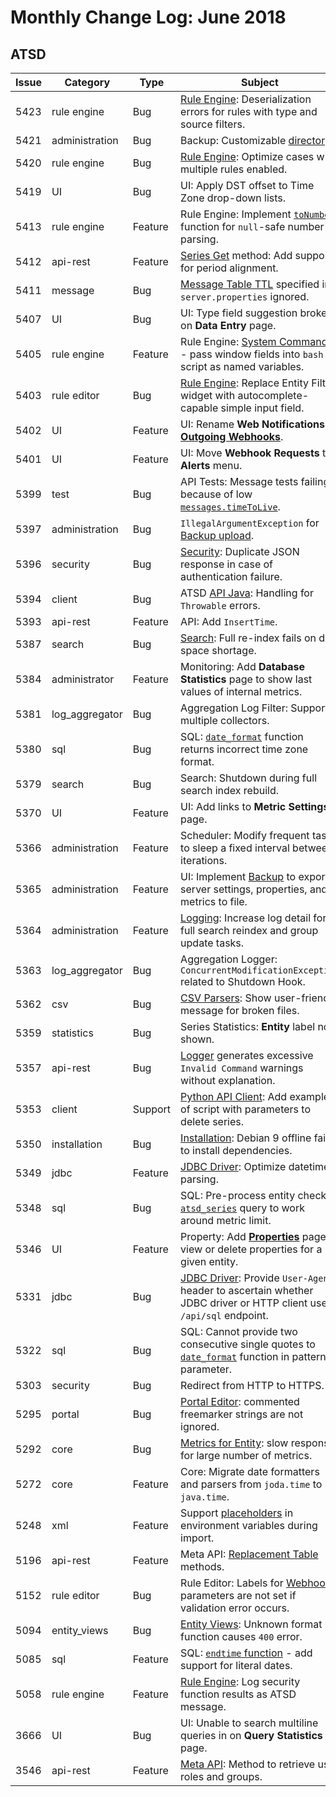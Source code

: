 # Monthly Change Log: June 2018

## ATSD

**Issue**| **Category**    | **Type**    | **Subject**
-----|-------------|---------|----------------------
5423 | rule engine | Bug | [Rule Engine](../../rule-engine/README.md): Deserialization errors for rules with type and source filters.
5421 | administration | Bug | Backup: Customizable [directory](../../administration/backup.md#backup-directory).
5420 | rule engine | Bug | [Rule Engine](../../rule-engine/README.md): Optimize cases with multiple rules enabled.
5419 | UI | Bug | UI: Apply DST offset to Time Zone drop-down lists.
5413 | rule engine | Feature | Rule Engine: Implement [`toNumber`](../../rule-engine/functions-utility.md#tonumber) function for `null`-safe number parsing.
5412 | api-rest | Feature | [Series Get](../../api/data/series/get.md) method: Add support for period alignment.
5411 | message | Bug | [Message Table TTL](../../api/data/messages/delete.md#ttl) specified in `server.properties` ignored.
5407 | UI | Bug | UI: Type field suggestion broken on **Data Entry** page.
5405 | rule engine | Feature | Rule Engine: [System Commands](../../rule-engine/commands.md) - pass window fields into `bash` script as named variables.
5403 | rule editor | Bug | [Rule Engine](../../rule-engine/commands.md): Replace Entity Filter widget with autocomplete-capable simple input field.
5402 | UI | Feature | UI: Rename **Web Notifications** as [**Outgoing Webhooks**](../../rule-engine/notifications/README.md).
5401 | UI | Feature | UI: Move **Webhook Requests** to **Alerts** menu.
5399 | test | Bug | API Tests: Message tests failing because of low [`messages.timeToLive`](../../api/data/messages/delete.md#ttl).
5397 | administration | Bug | `IllegalArgumentException` for [Backup upload](../../administration/backup.md).
5396 | security | Bug | [Security](../../administration/user-authentication.md): Duplicate JSON response in case of authentication failure.
5394 | client | Bug | ATSD [API Java](https://github.com/axibase/atsd-api-java): Handling for `Throwable` errors.
5393 | api-rest | Feature | API: Add `InsertTime`.
5387 | search | Bug | [Search](../../api/meta/misc/search.md): Full re-index fails on disk space shortage.
5384 | administrator | Feature | Monitoring: Add **Database Statistics** page to show last values of internal metrics.
5381 | log_aggregator | Bug | Aggregation Log Filter: Support multiple collectors.
5380 | sql | Bug | SQL: [`date_format`](../../sql/examples/datetime-format.md#date_format-function) function returns incorrect time zone format.
5379 | search | Bug | Search: Shutdown during full search index rebuild.
5370 | UI | Feature | UI: Add links to **Metric Settings** page.
5366 | administration | Feature | Scheduler: Modify frequent tasks to sleep a fixed interval between iterations.
5365 | administration | Feature | UI: Implement [Backup](../../administration/backup.md) to export server settings, properties, and metrics to file.
5364 | administration | Feature | [Logging](../../administration/logging.md): Increase log detail for full search reindex and group update tasks.
5363 | log_aggregator | Bug | Aggregation Logger: `ConcurrentModificationException` related to Shutdown Hook.
5362 | csv | Bug | [CSV Parsers](../../parsers/csv/README.md): Show user-friendly message for broken files.
5359 | statistics | Bug | Series Statistics: **Entity** label not shown.
5357 | api-rest | Bug | [Logger](../../administration/logging.md) generates excessive `Invalid Command` warnings without explanation.
5353 | client | Support | [Python API Client](https://github.com/axibase/atsd-api-python): Add example of script with parameters to delete series.
5350 | installation | Bug | [Installation](../../installation/README.md): Debian 9 offline fails to install dependencies.
5349 | jdbc | Feature | [JDBC Driver](https://github.com/axibase/atsd-jdbc): Optimize datetime parsing.
5348 | sql | Bug | SQL: Pre-process entity check in [`atsd_series`](../../sql/examples/select-atsd_series.md) query to work around metric limit.
5346 | UI | Feature | Property: Add [**Properties**](../../administration/data_retention.md#deleting-properties) page to view or delete properties for a given entity.
5331 | jdbc | Bug | [JDBC Driver](https://github.com/axibase/atsd-jdbc): Provide `User-Agent` header to ascertain whether JDBC driver or HTTP client used `/api/sql` endpoint.
5322 | sql | Bug | SQL: Cannot provide two consecutive single quotes to [`date_format`](../../sql/examples/datetime-format.md#date_format-function) function in pattern parameter.
5303 | security | Bug | Redirect from HTTP to HTTPS.
5295 | portal | Bug | [Portal Editor](../../portals/README.md): commented freemarker strings are not ignored.
5292 | core | Bug | [Metrics for Entity](../../api/data/alerts/examples/query/alerts-query-multiple-metrics-specified-entity.md): slow response for large number of metrics.
5272 | core | Feature | Core: Migrate date formatters and parsers from `joda.time` to `java.time`.
5248 | xml | Feature | Support [placeholders](../../rule-engine/placeholders.md) in environment variables during import.
5196 | api-rest | Feature |Meta API: [Replacement Table](../../api/meta/replacement-table/README.md) methods.
5152 | rule editor | Bug | Rule Editor: Labels for [Webhook](../../rule-engine/notifications/README.md) parameters are not set if validation error occurs.
5094 | entity_views | Bug | [Entity Views](../../configuration/entity_views.md): Unknown format function causes `400` error.
5085 | sql | Feature | SQL: [`endtime` function](../../sql/README.md#endtime) - add support for literal dates.
5058 | rule engine | Feature | [Rule Engine](../../rule-engine/README.md): Log security function results as ATSD message.
3666 | UI | Bug | UI: Unable to search multiline queries in on **Query Statistics** page.
3546 | api-rest | Feature | [Meta API](../../api/meta/README.md): Method to retrieve user roles and groups.